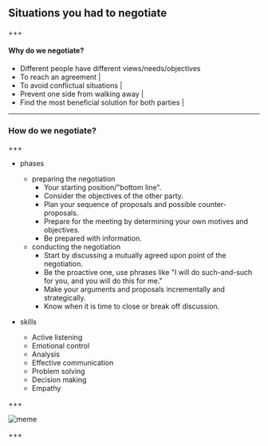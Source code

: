 ## Situations you had to negotiate

+++

#### Why do we negotiate?

- Different people have different views/needs/objectives
- To reach an agreement |
- To avoid conflictual situations |
- Prevent one side from walking away |
- Find the most beneficial solution for both parties |

---

### How do we negotiate?

+++

- phases
    - preparing the negotiation
        - Your starting position/"bottom line".
        - Consider the objectives of the other party.
        - Plan your sequence of proposals and possible counter-proposals.
        - Prepare for the meeting by determining your own motives and objectives.
        - Be prepared with information.
    - conducting the negotiation
        - Start by discussing a mutually agreed upon point of the negotiation.
        - Be the proactive one, use phrases like "I will do such-and-such for you, and you will do this for me."
        - Make your arguments and proposals incrementally and strategically.
        - Know when it is time to close or break off discussion.

- skills
    - Active listening
    - Emotional control
    - Analysis
    - Effective communication
    - Problem solving
    - Decision making
    - Empathy

+++

![meme](https://i.imgflip.com/291tj9.jpg)

+++



